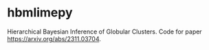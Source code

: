 # hbmlimepy
Hierarchical Bayesian Inference of Globular Clusters. Code for paper https://arxiv.org/abs/2311.03704.
